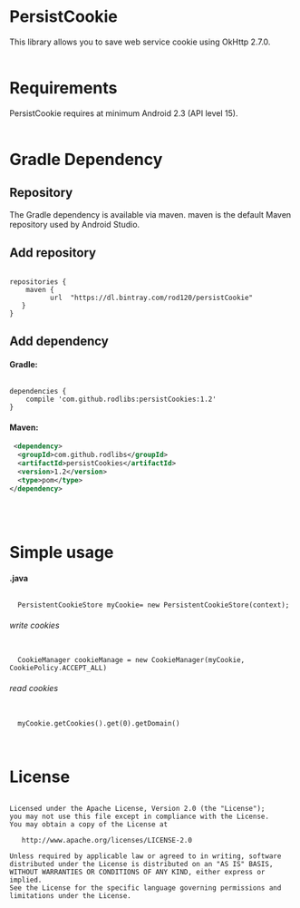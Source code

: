# PersistCookie
This library allows you to save web service cookie using OkHttp 2.7.0.
</br>
</br>


# Requirements
PersistCookie requires at minimum Android 2.3 (API level 15).
</br>
</br>


# Gradle Dependency

## Repository
The Gradle dependency is available via maven. maven is the default Maven repository used by Android Studio.
</br>

## Add repository
<pre><code>
repositories {
    maven {
          url  "https://dl.bintray.com/rod120/persistCookie"
   }
}
</code></pre>



## Add dependency

#### Gradle:
<pre><code>
dependencies {
    compile 'com.github.rodlibs:persistCookies:1.2'
}
</code></pre>


#### Maven:
```xml
 <dependency>
  <groupId>com.github.rodlibs</groupId>
  <artifactId>persistCookies</artifactId>
  <version>1.2</version>
  <type>pom</type>
</dependency>
```
</br>
</br>


# Simple usage
#### .java
<pre><code>
  PersistentCookieStore myCookie= new PersistentCookieStore(context);
</code></pre>
###### write cookies
<pre><code>
  CookieManager cookieManage = new CookieManager(myCookie, CookiePolicy.ACCEPT_ALL)
</code></pre>
###### read cookies
<pre><code>
  myCookie.getCookies().get(0).getDomain()
</code></pre>
</br>








# License
<pre><code>
Licensed under the Apache License, Version 2.0 (the "License");
you may not use this file except in compliance with the License.
You may obtain a copy of the License at

   http://www.apache.org/licenses/LICENSE-2.0

Unless required by applicable law or agreed to in writing, software
distributed under the License is distributed on an "AS IS" BASIS,
WITHOUT WARRANTIES OR CONDITIONS OF ANY KIND, either express or implied.
See the License for the specific language governing permissions and
limitations under the License.
</code></pre>
